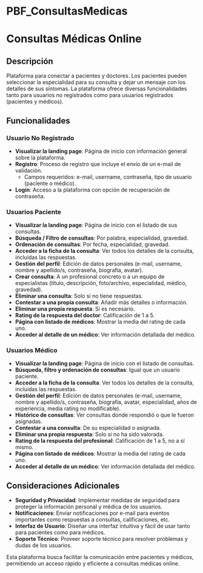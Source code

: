 # PBF_ConsultasMedicas

# Consultas Médicas Online

## Descripción

Plataforma para conectar a pacientes y doctores. Los pacientes pueden seleccionar la especialidad para su consulta y dejar un mensaje con los detalles de sus síntomas. La plataforma ofrece diversas funcionalidades tanto para usuarios no registrados como para usuarios registrados (pacientes y médicos).

## Funcionalidades

### Usuario No Registrado

-   **Visualizar la landing page**: Página de inicio con información general sobre la plataforma.
-   **Registro**: Proceso de registro que incluye el envío de un e-mail de validación.
    -   Campos requeridos: e-mail, username, contraseña, tipo de usuario (paciente o médico).
-   **Login**: Acceso a la plataforma con opción de recuperación de contraseña.

### Usuarios Paciente

-   **Visualizar la landing page**: Página de inicio con el listado de sus consultas.
-   **Búsqueda / Filtro de consultas**: Por palabra, especialidad, gravedad.
-   **Ordenación de consultas**: Por fecha, especialidad, gravedad.
-   **Acceder a la ficha de la consulta**: Ver todos los detalles de la consulta, incluidas las respuestas.
-   **Gestión del perfil**: Edición de datos personales (e-mail, username, nombre y apellido/s, contraseña, biografía, avatar).
-   **Crear consulta**: A un profesional concreto o a un equipo de especialistas (título, descripción, foto/archivo, especialidad, médico, gravedad).
-   **Eliminar una consulta**: Solo si no tiene respuestas.
-   **Contestar a una propia consulta**: Añadir más detalles o información.
-   **Eliminar una propia respuesta**: Si es necesario.
-   **Rating de la respuesta del doctor**: Calificación de 1 a 5.
-   **Página con listado de médicos**: Mostrar la media del rating de cada uno.
-   **Acceder al detalle de un médico**: Ver información detallada del médico.

### Usuarios Médico

-   **Visualizar la landing page**: Página de inicio con el listado de consultas.
-   **Búsqueda, filtro y ordenación de consultas**: Igual que un usuario paciente.
-   **Acceder a la ficha de la consulta**: Ver todos los detalles de la consulta, incluidas las respuestas.
-   **Gestión del perfil**: Edición de datos personales (e-mail, username, nombre y apellido/s, contraseña, biografía, avatar, especialidad, años de experiencia, media rating no modificable).
-   **Histórico de consultas**: Ver consultas donde respondió o que le fueron asignadas.
-   **Contestar a una consulta**: De su especialidad o asignada.
-   **Eliminar una propia respuesta**: Solo si no ha sido valorada.
-   **Rating de la respuesta del profesional**: Calificación de 1 a 5, no a sí mismo.
-   **Página con listado de médicos**: Mostrar la media del rating de cada uno.
-   **Acceder al detalle de un médico**: Ver información detallada del médico.

## Consideraciones Adicionales

-   **Seguridad y Privacidad**: Implementar medidas de seguridad para proteger la información personal y médica de los usuarios.
-   **Notificaciones**: Enviar notificaciones por e-mail para eventos importantes como respuestas a consultas, calificaciones, etc.
-   **Interfaz de Usuario**: Diseñar una interfaz intuitiva y fácil de usar tanto para pacientes como para médicos.
-   **Soporte Técnico**: Proveer soporte técnico para resolver problemas y dudas de los usuarios.

Esta plataforma busca facilitar la comunicación entre pacientes y médicos, permitiendo un acceso rápido y eficiente a consultas médicas online.
